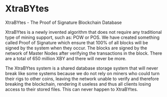 # XtraBYtes
XtraBYtes - The Proof of Signature Blockchain Database

XtraBYtes is a newly invented algorithm that does not require any traditional type of mining support, such as: POW or POS. We have created something called Proof of Signature which ensure that 100% of all blocks will be signed by the system when they occur. The blocks are signed by the network of Master Nodes after verifying the transactions in the block. There are a total of 650 million XBY and there will never be more. 

The XtraBYtes system is a shared database storage system that will never break like some systems because we do not rely on miners who could turn their rigs to other coins, leaving the network unable to verify and therefore breaking the blockchain, rendering it useless and thus all clients losing access to their stored files. This can never happen to XtraBYtes.